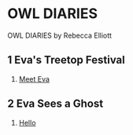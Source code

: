 # OWL DIARIES

OWL DIARIES by Rebecca Elliott

## 1 Eva's Treetop Festival

1. [Meet Eva](01/1)

## 2 Eva Sees a Ghost

1. [Hello](02/1)
